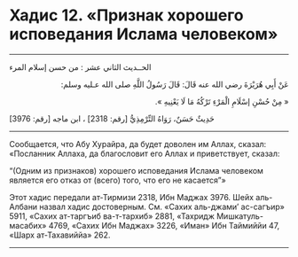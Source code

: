 <h1 class="hadith-header">Хадис 12. «Признак хорошего исповедания Ислама человеком» </h1>

<hr>

<p class="arabic-text">
الحــديث الثاني عشر : من حسن إسلام المرء
</p>

<p class="arabic-text" dir="rtl">
عَنْ أَبِي هُرَيْرَةَ رضي الله عنه قَالَ: قَالَ رَسُولُ اللَّهِ صلى الله عـليه وسلم: 
</p>

<p class="arabic-text" dir="rtl">
« مِنْ حُسْنِ إسْلَامِ الْمَرْءِ تَرْكُهُ مَا لَا يَعْنِيهِ ». 
</p>

<p class="arabic-subtext">
[3976 :حَدِيثٌ حَسَنٌ، رَوَاهُ التِّرْمِذِيُّ [رقم: 2318] ، ابن ماجه [رقم 
</p>

<hr>

<p class="russian-text">
Сообщается, что Абу Хурайра, да будет доволен им Аллах, сказал: 
«Посланник Аллаха, да благословит его Аллах и приветствует, сказал: 
</p>

<p class="russian-text">
“(Одним из признаков) хорошего исповедания Ислама человеком является его отказ от (всего) того, что его не касается”»
</p>

<p class="russian-subtext">
Этот хадис передали ат-Тирмизи 2318, Ибн Маджах 3976. Шейх аль-Албани назвал хадис достоверным. См. «Сахих аль-джами’ ас-сагъир» 5911, «Сахих ат-таргъиб ва-т-тархиб» 2881, «Тахридж Мишкатуль-масабих» 4769, «Сахих Ибн Маджах» 3226, «Иман» Ибн Таймиййи 47, «Шарх ат-Тахавиййа» 262.
</p>

<hr class="endline">
